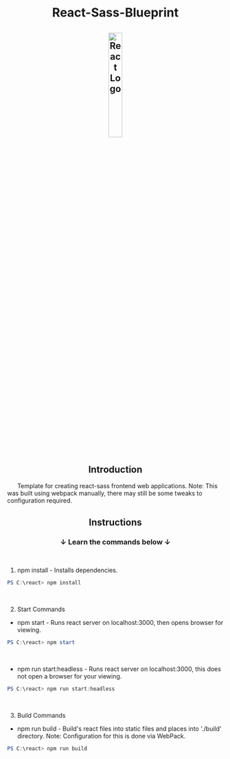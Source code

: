 <h1 align="center">React-Sass-Blueprint</h1>
<h2 align="center">
    <img src="./public/static/favicon.ico" title="React Logo" alt="React Logo" style="width: 25%; height: auto;"/>
</h2>

<h2 align="center">Introduction</h2>

&nbsp;&nbsp;&nbsp;&nbsp;&nbsp;&nbsp;Template for creating react-sass frontend web applications. Note: This was built using webpack manually, there may still be some tweaks to configuration required.

<h2 align="center">Instructions</h2>

<h3 align="center">&darr; Learn the commands below &darr;</h3>

<br/>

1. npm install - Installs dependencies.

```powershell
PS C:\react> npm install 
```

<br/>

2. Start Commands

- npm start - Runs react server on localhost:3000, then opens browser for viewing.

```powershell
PS C:\react> npm start 
```

<br/>

- npm run start:headless - Runs react server on localhost:3000, this does not open a browser for your viewing.

```powershell
PS C:\react> npm run start:headless 
```

<br/>

3. Build Commands

- npm run build - Build's react files into static files and places into './build' directory. Note: Configuration for this is done via WebPack.

```powershell
PS C:\react> npm run build 
```
